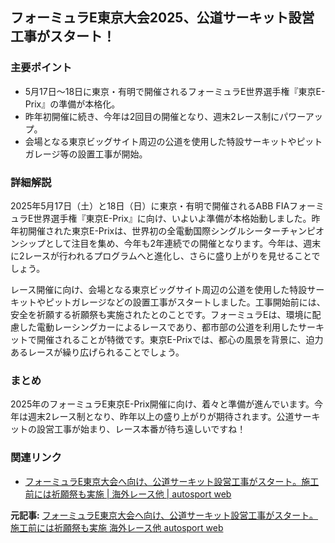 ## フォーミュラE東京大会2025、公道サーキット設営工事がスタート！

### 主要ポイント

* 5月17日～18日に東京・有明で開催されるフォーミュラE世界選手権『東京E-Prix』の準備が本格化。
* 昨年初開催に続き、今年は2回目の開催となり、週末2レース制にパワーアップ。
* 会場となる東京ビッグサイト周辺の公道を使用した特設サーキットやピットガレージ等の設置工事が開始。

### 詳細解説

2025年5月17日（土）と18日（日）に東京・有明で開催されるABB FIAフォーミュラE世界選手権『東京E-Prix』に向け、いよいよ準備が本格始動しました。昨年初開催された東京E-Prixは、世界初の全電動国際シングルシーターチャンピオンシップとして注目を集め、今年も2年連続での開催となります。今年は、週末に2レースが行われるプログラムへと進化し、さらに盛り上がりを見せることでしょう。

レース開催に向け、会場となる東京ビッグサイト周辺の公道を使用した特設サーキットやピットガレージなどの設置工事がスタートしました。工事開始前には、安全を祈願する祈願祭も実施されたとのことです。フォーミュラEは、環境に配慮した電動レーシングカーによるレースであり、都市部の公道を利用したサーキットで開催されることが特徴です。東京E-Prixでは、都心の風景を背景に、迫力あるレースが繰り広げられることでしょう。

### まとめ

2025年のフォーミュラE東京E-Prix開催に向け、着々と準備が進んでいます。今年は週末2レース制となり、昨年以上の盛り上がりが期待されます。公道サーキットの設営工事が始まり、レース本番が待ち遠しいですね！

### 関連リンク

* [フォーミュラE東京大会へ向け、公道サーキット設営工事がスタート。施工前には祈願祭も実施 | 海外レース他 | autosport web](https://www.autosportweb.jp/fe/news/20240503-1/)


**元記事:** [フォーミュラE東京大会へ向け、公道サーキット設営工事がスタート。施工前には祈願祭も実施 海外レース他 autosport web](https://www.as-web.jp/overseas/1207486)